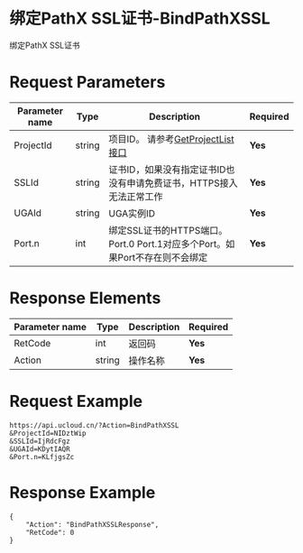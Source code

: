 # 绑定PathX SSL证书-BindPathXSSL

绑定PathX SSL证书

# Request Parameters
|Parameter name|Type|Description|Required|
|---|---|---|---|
|ProjectId|string|项目ID。 请参考[GetProjectList接口](api/summary/get_project_list)|**Yes**|
|SSLId|string|证书ID，如果没有指定证书ID也没有申请免费证书，HTTPS接入无法正常工作|**Yes**|
|UGAId|string|UGA实例ID|**Yes**|
|Port.n|int|绑定SSL证书的HTTPS端口。Port.0 Port.1对应多个Port。如果Port不存在则不会绑定|**Yes**|

# Response Elements
|Parameter name|Type|Description|Required|
|---|---|---|---|
|RetCode|int|返回码|**Yes**|
|Action|string|操作名称|**Yes**|

# Request Example
```
https://api.ucloud.cn/?Action=BindPathXSSL
&ProjectId=NIDztWip
&SSLId=IjRdcFgz
&UGAId=KDytIAQR
&Port.n=KLfjgsZc
```

# Response Example
```
{
    "Action": "BindPathXSSLResponse", 
    "RetCode": 0
}
```

